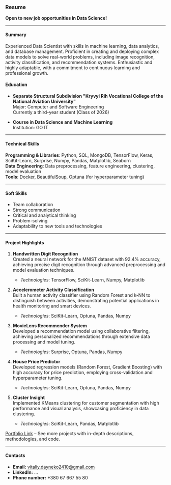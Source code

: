 ### **Resume**

**Open to new job opportunities in Data Science!**

---

#### **Summary**
Experienced Data Scientist with skills in machine learning, data analytics, and database management. Proficient in creating and deploying complex data models to solve real-world problems, including image recognition, activity classification, and recommendation systems. Enthusiastic and highly adaptable, with a commitment to continuous learning and professional growth.

#### **Education**
- **Separate Structural Subdivision "Kryvyi Rih Vocational College of the National Aviation University"**  
  Major: Computer and Software Engineering  
  Currently a third-year student (Class of 2026)

- **Course in Data Science and Machine Learning**  
  Institution: GO IT

---

#### **Technical Skills**
**Programming & Libraries**: Python, SQL, MongoDB, TensorFlow, Keras, SciKit-Learn, Surprise, Numpy, Pandas, Matplotlib, Seaborn  
**Data Engineering**: Data preprocessing, feature engineering, clustering, model evaluation  
**Tools**: Docker, BeautifulSoup, Optuna (for hyperparameter tuning)

---

#### **Soft Skills**
- Team collaboration
- Strong communication
- Critical and analytical thinking
- Problem-solving
- Adaptability to new tools and technologies

---

#### **Project Highlights**

1. **Handwritten Digit Recognition**  
   Created a neural network for the MNIST dataset with 92.4% accuracy, achieving precise digit recognition through advanced preprocessing and model evaluation techniques.  
   - *Technologies*: TensorFlow, SciKit-Learn, Numpy, Matplotlib  

2. **Accelerometer Activity Classification**  
   Built a human activity classifier using Random Forest and k-NN to distinguish between activities, demonstrating potential applications in health monitoring and smart devices.  
   - *Technologies*: SciKit-Learn, Optuna, Pandas, Numpy  

3. **MovieLens Recommender System**  
   Developed a recommendation model using collaborative filtering, achieving personalized recommendations through extensive data processing and model tuning.  
   - *Technologies*: Surprise, Optuna, Pandas, Numpy

4. **House Price Predictor**  
   Developed regression models (Random Forest, Gradient Boosting) with high accuracy for price prediction, employing cross-validation and hyperparameter tuning.  
   - *Technologies*: SciKit-Learn, Optuna, Pandas, Numpy  

5. **Cluster Insight**  
   Implemented KMeans clustering for customer segmentation with high performance and visual analysis, showcasing proficiency in data clustering.  
   - *Technologies*: SciKit-Learn, Pandas, Matplotlib

[Portfolio Link](https://github.com/data-tamer2410/Data-Science-Portfolio) – See more projects with in-depth descriptions, methodologies, and code.

---

#### **Contacts**
-  **Email:** vitaliy.dayneko2410@gmail.com
-  **LinkedIn:** ...
-  **Phone number:** +380 67 667 55 80
